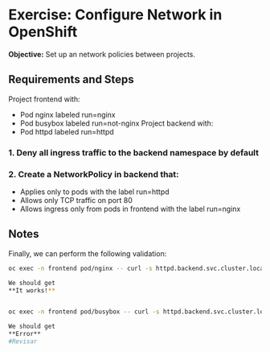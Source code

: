 # Exercise: Configure Network in OpenShift

**Objective:** Set up an network policies between projects.

## Requirements and Steps

Project frontend with:
- Pod nginx labeled run=nginx
- Pod busybox labeled run=not-nginx
Project backend with:
- Pod httpd labeled run=httpd

### 1. Deny all ingress traffic to the backend namespace by default

### 2. Create a NetworkPolicy in backend that:
  - Applies only to pods with the label run=httpd
  - Allows only TCP traffic on port 80
  - Allows ingress only from pods in frontend with the label run=nginx

## Notes

Finally, we can perform the following validation:

```bash 
oc exec -n frontend pod/nginx -- curl -s httpd.backend.svc.cluster.local

We should get 
**It works!**


oc exec -n frontend pod/busybox -- curl -s httpd.backend.svc.cluster.local

We should get
**Error**
#Revisar
```